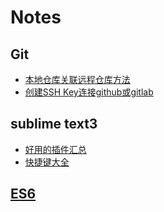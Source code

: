# Notes
## Git
- [本地仓库关联远程仓库方法](https://github.com/littlecanace/Notes/wiki/%E6%9C%AC%E5%9C%B0%E4%BB%93%E5%BA%93%E5%85%B3%E8%81%94%E8%BF%9C%E7%A8%8B%E4%BB%93%E5%BA%93%E6%96%B9%E6%B3%95)
- [创建SSH Key连接github或gitlab](https://github.com/littlecanace/Notes/wiki/%E5%88%9B%E5%BB%BASSH-Key%E8%BF%9E%E6%8E%A5github%E6%88%96gitlab)
## sublime text3
- [好用的插件汇总](https://github.com/littlecanace/Notes/wiki/%E5%A5%BD%E7%94%A8%E7%9A%84%E6%8F%92%E4%BB%B6%E6%B1%87%E6%80%BB)
- [快捷键大全](https://github.com/littlecanace/Notes/wiki/%E5%BF%AB%E6%8D%B7%E9%94%AE%E5%A4%A7%E5%85%A8)
## [ES6]()

